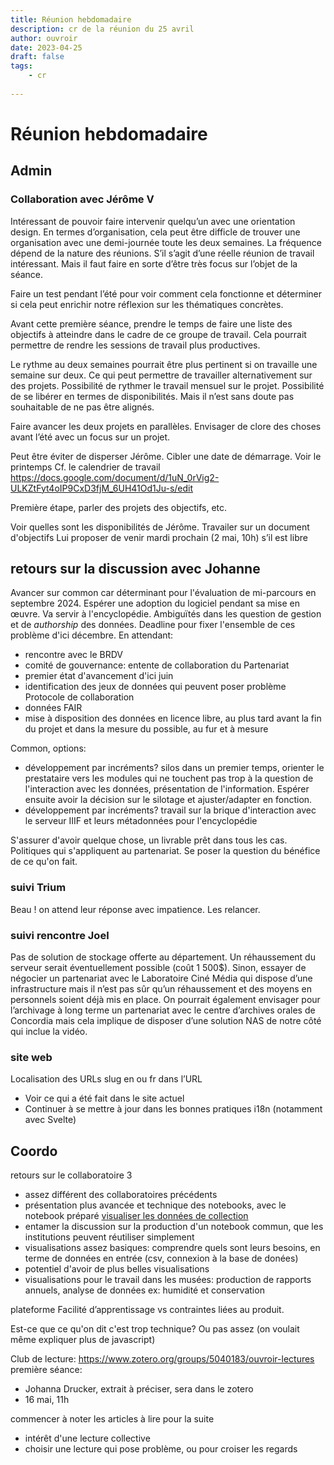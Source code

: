 ```yaml
---
title: Réunion hebdomadaire
description: cr de la réunion du 25 avril
author: ouvroir
date: 2023-04-25
draft: false
tags:
    - cr
    
---
```

# Réunion hebdomadaire

## Admin

### Collaboration avec  Jérôme V

Intéressant de pouvoir faire intervenir quelqu’un avec une orientation design.
En termes d’organisation, cela peut être difficle de trouver une organisation avec une demi-journée toute les deux semaines. La fréquence dépend de la nature des réunions. S’il s’agit d’une réelle réunion de travail intéressant. Mais il faut faire en sorte d’être très focus sur l’objet de la séance.

Faire un test pendant l’été pour voir comment cela fonctionne et déterminer si cela peut enrichir notre réflexion sur les thématiques concrètes.

Avant cette première séance, prendre le temps de faire une liste des objectifs à atteindre dans le cadre de ce groupe de travail. Cela pourrait permettre de rendre les sessions de travail plus productives.

Le rythme au deux semaines pourrait être plus pertinent si on travaille une semaine sur deux. Ce qui peut permettre de travailler alternativement sur des projets. Possibilité de rythmer le travail mensuel sur le projet. Possibilité de se libérer en termes de disponibilités. Mais il n’est sans doute pas souhaitable de ne pas être alignés.

Faire avancer les deux projets en parallèles. Envisager de clore des choses avant l’été avec un focus sur un projet.

Peut être éviter de disperser Jérôme.
Cibler une date de démarrage. Voir le printemps
Cf. le calendrier de travail https://docs.google.com/document/d/1uN_0rVig2-ULKZtFyt4oIP9CxD3fjM_6UH41Od1Ju-s/edit

Première étape, parler des projets des objectifs, etc.

Voir quelles sont les disponibilités de Jérôme. 
Travailer sur un document d'objectifs
Lui proposer de venir mardi prochain (2 mai, 10h) s’il est libre

## retours sur la discussion avec Johanne

Avancer sur common car déterminant pour l'évaluation de mi-parcours en septembre 2024. Espérer une adoption du logiciel pendant sa mise en œuvre. Va servir à l'encyclopédie.
Ambiguïtés dans les question de gestion et de *authorship* des données.
Deadline pour fixer l'ensemble de ces problème d'ici décembre. En attendant:
- rencontre avec le BRDV
- comité de gouvernance: entente de collaboration du Partenariat
- premier état d'avancement d'ici juin
- identification des jeux de données qui peuvent poser problème
Protocole de collaboration
- données FAIR
- mise à disposition des données en licence libre, au plus tard avant la fin du projet et dans la mesure du possible, au fur et à mesure

Common, options: 
- développement par incréments? silos dans un premier temps, orienter le prestataire vers les modules qui ne touchent pas trop à la question de l'interaction avec les données, présentation de l'information. Espérer ensuite avoir la décision sur le silotage et ajuster/adapter en fonction.
- développement par incréments? travail sur la brique d'interaction avec le serveur IIIF et leurs métadonnées pour l'encyclopédie

S'assurer d'avoir quelque chose, un livrable prêt dans tous les cas. 
Politiques qui s'appliquent au partenariat.
Se poser la question du bénéfice de ce qu'on fait.

### suivi Trium

Beau ! on attend leur réponse avec impatience.
Les relancer.

### suivi rencontre Joel

Pas de solution de stockage offerte au département. Un réhaussement du serveur serait éventuellement possible (coût 1 500$). Sinon, essayer de négocier un partenariat avec le Laboratoire Ciné Média qui dispose d’une infrastructure mais il n’est pas sûr qu’un réhaussement et des moyens en personnels soient déjà mis en place. On pourrait également envisager pour l’archivage à long terme un partenariat avec le centre d’archives orales de Concordia mais cela implique de disposer d’une solution NAS de notre côté qui inclue la vidéo.

### site web

Localisation des URLs
slug en ou fr dans l’URL 

- Voir ce qui a été fait dans le site actuel
- Continuer à se mettre à jour dans les bonnes pratiques i18n (notamment avec Svelte)


## Coordo


retours sur le collaboratoire 3
- assez différent des collaboratoires précédents
- présentation plus avancée et technique des notebooks, avec le notebook préparé [visualiser les données de collection](https://observablehq.com/@ouvroir/visualiser-les-donnees-de-collection)
- entamer la discussion sur la production d'un notebook commun, que les institutions peuvent réutiliser simplement
- visualisations assez basiques: comprendre quels sont leurs besoins, en terme de données en entrée (csv, connexion à la base de donées)
- potentiel d'avoir de plus belles visualisations
- visualisations pour le travail dans les musées: production de rapports annuels, analyse de données ex: humidité et conservation


plateforme
Facilité d’apprentissage vs contraintes liées au produit.

Est-ce que ce qu'on dit c'est trop technique? Ou pas assez (on voulait même expliquer plus de javascript)

Club de lecture: https://www.zotero.org/groups/5040183/ouvroir-lectures
première séance: 
- Johanna Drucker, extrait à préciser, sera dans le zotero
- 16 mai, 11h

commencer à noter les articles à lire pour la suite
- intérêt d'une lecture collective
- choisir une lecture qui pose problème, ou pour croiser les regards